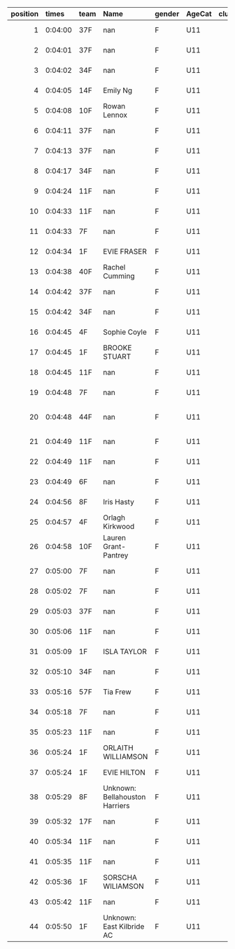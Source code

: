 |   position | times   | team   | Name                           | gender   | AgeCat   |   clubnumber | Club name             | Website                                |
|-----------:|:--------|:-------|:-------------------------------|:---------|:---------|-------------:|:----------------------|:---------------------------------------|
|          1 | 0:04:00 | 37F    | nan                            | F        | U11      |           37 | Law & District AAC    | http://www.lawaac.co.uk/               |
|          2 | 0:04:01 | 37F    | nan                            | F        | U11      |           37 | Law & District AAC    | http://www.lawaac.co.uk/               |
|          3 | 0:04:02 | 34F    | nan                            | F        | U11      |           34 | Kilbarchan AAC        | https://kilbarchanaac.org.uk/          |
|          4 | 0:04:05 | 14F    | Emily Ng                       | F        | U11      |           14 | Ayr Seaforth AC       | https://www.ayrseaforth.co.uk/         |
|          5 | 0:04:08 | 10F    | Rowan Lennox                   | F        | U11      |           10 | Shettleston Harriers  | http://shettlestonharriers.org.uk/     |
|          6 | 0:04:11 | 37F    | nan                            | F        | U11      |           37 | Law & District AAC    | http://www.lawaac.co.uk/               |
|          7 | 0:04:13 | 37F    | nan                            | F        | U11      |           37 | Law & District AAC    | http://www.lawaac.co.uk/               |
|          8 | 0:04:17 | 34F    | nan                            | F        | U11      |           34 | Kilbarchan AAC        | https://kilbarchanaac.org.uk/          |
|          9 | 0:04:24 | 11F    | nan                            | F        | U11      |           11 | Airdrie Harriers      | http://airdrieharriers.org/            |
|         10 | 0:04:33 | 11F    | nan                            | F        | U11      |           11 | Airdrie Harriers      | http://airdrieharriers.org/            |
|         11 | 0:04:33 | 7F     | nan                            | F        | U11      |            7 | Giffnock North AC     | https://www.giffnocknorth.co.uk/       |
|         12 | 0:04:34 | 1F     | EVIE FRASER                    | F        | U11      |            1 | East Kilbride AC      | http://www.ekac.org.uk/                |
|         13 | 0:04:38 | 40F    | Rachel Cumming                 | F        | U11      |           40 | Motherwell AC         | https://motherwellac.com/              |
|         14 | 0:04:42 | 37F    | nan                            | F        | U11      |           37 | Law & District AAC    | http://www.lawaac.co.uk/               |
|         15 | 0:04:42 | 34F    | nan                            | F        | U11      |           34 | Kilbarchan AAC        | https://kilbarchanaac.org.uk/          |
|         16 | 0:04:45 | 4F     | Sophie Coyle                   | F        | U11      |            4 | Inverclyde AC         | https://www.inverclydeac.org/          |
|         17 | 0:04:45 | 1F     | BROOKE STUART                  | F        | U11      |            1 | East Kilbride AC      | http://www.ekac.org.uk/                |
|         18 | 0:04:45 | 11F    | nan                            | F        | U11      |           11 | Airdrie Harriers      | http://airdrieharriers.org/            |
|         19 | 0:04:48 | 7F     | nan                            | F        | U11      |            7 | Giffnock North AC     | https://www.giffnocknorth.co.uk/       |
|         20 | 0:04:48 | 44F    | nan                            | F        | U11      |           44 | North Ayrshire AAC    | https://naathletics.co.uk/             |
|         21 | 0:04:49 | 11F    | nan                            | F        | U11      |           11 | Airdrie Harriers      | http://airdrieharriers.org/            |
|         22 | 0:04:49 | 11F    | nan                            | F        | U11      |           11 | Airdrie Harriers      | http://airdrieharriers.org/            |
|         23 | 0:04:49 | 6F     | nan                            | F        | U11      |            6 | Cambuslang Harriers   | https://cambuslangharriers.org/        |
|         24 | 0:04:56 | 8F     | Iris Hasty                     | F        | U11      |            8 | Bellahouston Harriers | http://www.bellahoustonharriers.co.uk/ |
|         25 | 0:04:57 | 4F     | Orlagh Kirkwood                | F        | U11      |            4 | Inverclyde AC         | https://www.inverclydeac.org/          |
|         26 | 0:04:58 | 10F    | Lauren Grant-Pantrey           | F        | U11      |           10 | Shettleston Harriers  | http://shettlestonharriers.org.uk/     |
|         27 | 0:05:00 | 7F     | nan                            | F        | U11      |            7 | Giffnock North AC     | https://www.giffnocknorth.co.uk/       |
|         28 | 0:05:02 | 7F     | nan                            | F        | U11      |            7 | Giffnock North AC     | https://www.giffnocknorth.co.uk/       |
|         29 | 0:05:03 | 37F    | nan                            | F        | U11      |           37 | Law & District AAC    | http://www.lawaac.co.uk/               |
|         30 | 0:05:06 | 11F    | nan                            | F        | U11      |           11 | Airdrie Harriers      | http://airdrieharriers.org/            |
|         31 | 0:05:09 | 1F     | ISLA TAYLOR                    | F        | U11      |            1 | East Kilbride AC      | http://www.ekac.org.uk/                |
|         32 | 0:05:10 | 34F    | nan                            | F        | U11      |           34 | Kilbarchan AAC        | https://kilbarchanaac.org.uk/          |
|         33 | 0:05:16 | 57F    | Tia Frew                       | F        | U11      |           57 | Whitemoss AAC         | https://whitemossaac.co.uk/            |
|         34 | 0:05:18 | 7F     | nan                            | F        | U11      |            7 | Giffnock North AC     | https://www.giffnocknorth.co.uk/       |
|         35 | 0:05:23 | 11F    | nan                            | F        | U11      |           11 | Airdrie Harriers      | http://airdrieharriers.org/            |
|         36 | 0:05:24 | 1F     | ORLAITH WILLIAMSON             | F        | U11      |            1 | East Kilbride AC      | http://www.ekac.org.uk/                |
|         37 | 0:05:24 | 1F     | EVIE HILTON                    | F        | U11      |            1 | East Kilbride AC      | http://www.ekac.org.uk/                |
|         38 | 0:05:29 | 8F     | Unknown: Bellahouston Harriers | F        | U11      |            8 | Bellahouston Harriers | http://www.bellahoustonharriers.co.uk/ |
|         39 | 0:05:32 | 17F    | nan                            | F        | U11      |           17 | Calderglen Harriers   | http://www.calderglenharriers.org.uk/  |
|         40 | 0:05:34 | 11F    | nan                            | F        | U11      |           11 | Airdrie Harriers      | http://airdrieharriers.org/            |
|         41 | 0:05:35 | 11F    | nan                            | F        | U11      |           11 | Airdrie Harriers      | http://airdrieharriers.org/            |
|         42 | 0:05:36 | 1F     | SORSCHA WILIAMSON              | F        | U11      |            1 | East Kilbride AC      | http://www.ekac.org.uk/                |
|         43 | 0:05:42 | 11F    | nan                            | F        | U11      |           11 | Airdrie Harriers      | http://airdrieharriers.org/            |
|         44 | 0:05:50 | 1F     | Unknown: East Kilbride AC      | F        | U11      |            1 | East Kilbride AC      | http://www.ekac.org.uk/                |
